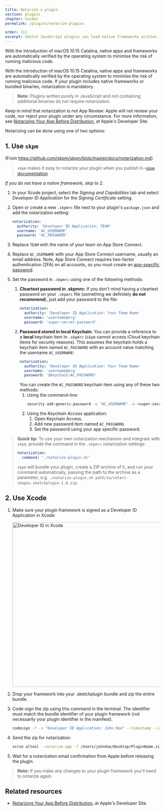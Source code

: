 ```yaml
---
title: Notarize a plugin
section: plugins
chapter: Guides
permalink: /plugins/notarize-plugins

order: 111
excerpt: Sketch JavaScript plugins can load native frameworks written in Objective-C, or use bundled binaries. For these plugins to work, they must be notarised by Apple to meet stricter security guidelines introduced with macOS 10.15 Catalina.
---
```


With the introduction of macOS 10.15 Catalina, native apps and frameworks are automatically verified by the operating system to minimise the risk of running malicious code.

With the introduction of macOS 10.15 Catalina, native apps and frameworks are automatically verified by the operating system to minimise the risk of running malicious code. If your plugin includes native frameworks or bundled binaries, notarization is mandatory.

> **Note:** Plugins written purely in JavaScript and not containing additional binaries do not require notarization.

Keep in mind that notarization is not App Review: Apple will not review your code, nor reject your plugin under any circumstance. For more information, see [Notarizing Your App Before Distribution](https://developer.apple.com/documentation/xcode/notarizing_your_app_before_distribution), at Apple's Developer Site.

Notarizing can be done using one of two options:

## 1. Use `skpm`

(From <https://github.com/skpm/skpm/blob/master/docs/notarization.md>)

> `skpm` makes it easy to notarize your plugin when you publish it.
>  ̶ [`skpm` documentation](https://github.com/skpm/skpm/blob/master/docs/notarization.md)

_If you do not have a native framework, skip to 2._

1. In your Xcode project, select the _Signing and Capabilities_ tab and select _Developer ID Application_ for the _Signing Certificate_ setting.
2. Open or create a new `.skpmrc` file next to your plugin's `package.json` and add the notarization setting:

   ```yaml
   notarization:
     authority: 'Developer ID Application: TEAM'
     username: 'AC_USERNAME'
     password: 'AC_PASSWORD'
   ```

3. Replace `TEAM` with the name of your team on App Store Connect.
4. Replace `AC_USERNAME` with your App Store Connect username, usually an email address. Note, App Store Connect requires two-factor authentication (2FA) on all accounts, so you must create an [app-specific password](https://support.apple.com/en-us/HT204397).

5. Set the password in `.skpmrc` using one of the following methods:
   1. **Cleartext password in .skpmrc:** If you don't mind having a cleartext password on your `.skpmrc` file (something we definitely **do not recommend**), just add your password to the file:
      ```yaml
      notarization:
        authority: 'Developer ID Application: Your Team Name'
        username: 'username@org'
        password: 'super-secret-password'
      ```
   2. **Password stored in local Keychain:** You can provide a reference to a **local** keychain item in `.skpmrc` (`skpm` cannot access iCloud keychain items for security reasons). This assumes the keychain holds a keychain item named `AC_PASSWORD` with an account value matching the username `AC_USERNAME`:
      ```yaml
      notarization:
        authority: 'Developer ID Application: Your Team Name'
        username: 'username@org'
        password: '@keychain:AC_PASSWORD'
      ```
      You can create the `AC_PASSWORD` keychain item using any of these two methods:
         1. Using the command-line:
            ```bash
            security add-generic-password -a "AC_USERNAME" -w <super-secret-password> -s "AC_PASSWORD"
            ```
         2. Using the _Keychain Access_ application:
            1. Open Keychain Access.
            2. Add new password item named `AC_PASSWORD`.
            3. Set the password using your app specific password.  

> **Quick tip:** To use your own notarization mechanism and integrate with `skpm`,
provide the command in the `.skpmrc` notarization settings:
>
> ```yaml
> notarization:
>   command: './notarize-plugin.sh'
> ```
> `skpm` will bundle your plugin, create a ZIP archive of it, and run your command automatically, passing the path to the archive as a parameter, e.g. `./notarize-plugin.sh path/to/select-shapes.sketchplugin-1.0.zip`.


## 2. Use Xcode

1. Make sure your plugin framework is signed as a Developer ID Application in Xcode:

   <img src="/images/developer/dev-id.png" width="536" height="auto" alt="Developer ID in Xcode" />

2. Drop your framework into your .sketchplugin bundle and zip the entire bundle.
3. Code-sign the zip using this command in the terminal. The identifier must match the bundle identifier of your plugin framework (not necessarily your plugin identifier in the manifest).

   ```bash
   codesign -f -s "Developer ID Application: John Doe" --timestamp --identifier "com.organization.PluginName" /Users/johndoe/Desktop/PluginName.zip
   ```

4. Send the zip for notarization:

   ```bash
   xcrun altool --notarize-app -f /Users/johndoe/Desktop/PluginName.zip --primary-bundle-id "com.organization.PluginName" -u "yourAppleIDEmail@gmail.com" -p "app-specific-password"
   ```

5. Wait for a notarization email confirmation from Apple before releasing the plugin.

> **Note:** If you make any changes to your plugin framework you’ll need to notarize again.

## Related resources

- [Notarizing Your App Before Distribution](https://developer.apple.com/documentation/xcode/notarizing_your_app_before_distribution), at Apple's Developer Site.
